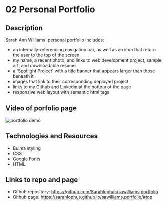 # 02 Personal Portfolio

## Description

Sarah Ann Williams' personal portfolio includes:

- an internally-referencing navigation bar, as well as an icon that return the user to the top of the screen
- my name, a recent photo, and links to web development project, sample art, and downloadable resume
- a 'Spotlight Project' with a title banner that appears larger than those beneath it
- images that link to their corresponding deployed project
- links to my Github and Linkedin at the bottom of the page
- responsive web layout with semantic html tags

## Video of porfolio page

![portfolio demo](./assets/img/Swilliams-portfolio.gif)

## Technologies and Resources

- Bulma styling
- CSS
- Google Fonts
- HTML

## Links to repo and page

- Github repository: https://github.com/Sarahlophus/sawilliams.portfolio
- Github page: https://sarahlophus.github.io/sawilliams.portfolio/#top
